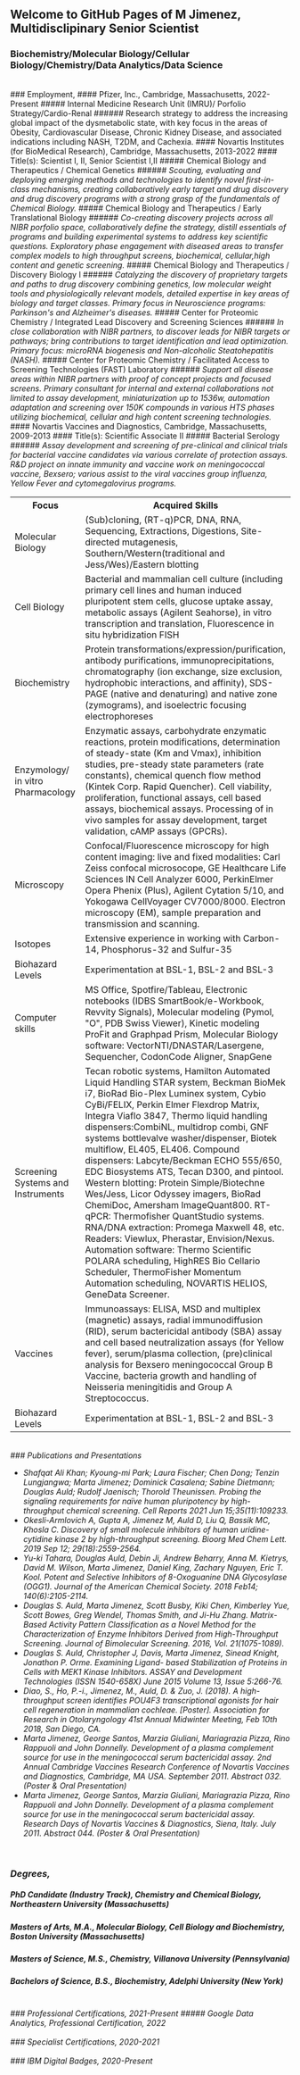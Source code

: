 ## Welcome to GitHub Pages of M Jimenez, Multidisclipinary Senior Scientist
### Biochemistry/Molecular Biology/Cellular Biology/Chemistry/Data Analytics/Data Science

<br>
### Employment, 
#### Pfizer, Inc., Cambridge, Massachusetts, 2022-Present
##### Internal Medicine Research Unit (IMRU)/ Porfolio Strategy/Cardio-Renal
###### Research strategy to address the increasing global impact of the dysmetabolic state, with key focus in the areas of Obesity, Cardiovascular Disease, Chronic Kidney Disease, and associated indications including NASH, T2DM, and Cachexia.
#### Novartis Institutes (for BioMedical Research), Cambridge, Massachusetts, 2013-2022
#### Title(s): Scientist I, II, Senior Scientist I,II
##### Chemical Biology and Therapeutics / Chemical Genetics
###### <i> Scouting, evaluating and deploying emerging methods and technologies to identify novel first-in-class mechanisms, creating collaboratively early target and drug discovery and drug discovery programs with a strong grasp of the fundamentals of Chemical Biology. </i>
##### Chemical Biology and Therapeutics / Early Translational Biology
###### <i>Co-creating discovery projects across all NIBR porfolio space, collaboratively define the strategy, distill essentials of programs and building experimental systems to address key scientific questions. Exploratory phase engagement with diseased areas to transfer complex models to high throughput screens, biochemical, cellular,high content and genetic screening.</i>
##### Chemical Biology and Therapeutics / Discovery Biology I
###### <i>Catalyzing the discovery of proprietary targets and paths to drug discovery combining genetics, low molecular weight tools and physiologically relevant models, detailed expertise in key areas of biology and target classes. Primary focus in Neuroscience programs: Parkinson's and Alzheimer's diseases.</i>
##### Center for Proteomic Chemistry / Integrated Lead Discovery and Screening Sciences
###### <i>In close collaboration with NIBR partners, to discover leads for NIBR targets or pathways; bring contributions to target identification and lead optimization. Primary focus: microRNA biogenesis and Non-alcoholic Steatohepatitis (NASH).</i>
##### Center for Proteomic Chemistry / Facilitated Access to Screening Technologies (FAST) Laboratory
###### <i>Support all disease areas within NIBR partners with proof of concept projects and focused screens. Primary consultant for internal and external collaborations not limited to assay development, miniaturization up to 1536w, automation adaptation and screening over 150K compounds in various HTS phases utilizing biochemical, cellular and high content screening technologies.</i>
#### Novartis Vaccines and Diagnostics, Cambridge, Massachusetts, 2009-2013
#### Title(s): Scientific Associate II
##### Bacterial Serology
###### <i> Assay development and screening of pre-clinical and clinical trials for bacterial vaccine candidates via various correlate of protection assays. R&D project on innate immunity and vaccine work on meningococcal vaccine, Bexsero; various assist to the viral vaccines group influenza, Yellow Fever and cytomegalovirus programs.
<br>
<table>
  <tr>
    <th>Focus</th>
    <th>Acquired Skills</th>
  </tr>
  <tr>
    <td>Molecular Biology</td>
    <td>(Sub)cloning, (RT-q)PCR, DNA, RNA, Sequencing, Extractions, Digestions, Site-directed mutagenesis, Southern/Western(traditional and Jess/Wes)/Eastern blotting</td>
  </tr>
  <tr>
    <td>Cell Biology</td>
    <td>Bacterial and mammalian cell culture (including primary cell lines and human induced pluripotent stem cells, glucose uptake assay, metabolic assays (Agilent Seahorse), in vitro transcription and translation, Fluorescence in situ hybridization FISH</td>
  </tr>
   <tr>
    <td>Biochemistry</td>
    <td>Protein transformations/expression/purification, antibody purifications, immunoprecipitations, chromatography (ion exchange, size exclusion, hydrophobic interactions, and affinity), SDS-PAGE (native and denaturing) and native zone (zymograms), and isoelectric focusing electrophoreses</td>
  </tr>
    <tr>
    <td>Enzymology/ in vitro Pharmacology</td>
    <td>Enzymatic assays, carbohydrate enzymatic reactions, protein modifications, determination of steady-state (Km and Vmax), inhibition studies, pre-steady state parameters (rate constants), chemical quench flow method (Kintek Corp. Rapid Quencher).  Cell viability, proliferation, functional assays, cell based assays, biochemical assays.  Processing of in vivo samples for assay development, target validation, cAMP assays (GPCRs).</td>
  </tr>
 <tr>
    <td>Microscopy</td>
    <td>Confocal/Fluorescence microscopy for high content imaging: live and fixed modalities: Carl Zeiss confocal microsocope, GE Healthcare Life Sciences IN Cell Analyzer 6000, PerkinElmer Opera Phenix (Plus), Agilent Cytation 5/10, and Yokogawa CellVoyager CV7000/8000.  Electron microscopy (EM), sample preparation and transmission and scanning.</td>
  </tr>
   <tr>
    <td>Isotopes</td>
    <td>Extensive experience in working with Carbon-14, Phosphorus-32 and Sulfur-35</td>
  </tr>
   <tr>
    <td>Biohazard Levels</td>
    <td>Experimentation at BSL-1, BSL-2 and BSL-3</td>
  </tr>
 <tr>
    <td>Computer skills</td>
    <td>MS Office, Spotfire/Tableau, Electronic notebooks (IDBS SmartBook/e-Workbook, Revvity Signals), Molecular modeling (Pymol, "O", PDB Swiss Viewer), Kinetic modeling ProFit and Graphpad Prism, Molecular Biology software: VectorNTI/DNASTAR/Lasergene, Sequencher, CodonCode Aligner, SnapGene </td>
  </tr>
 <tr>
    <td>Screening Systems and Instruments</td>
    <td>Tecan robotic systems, Hamilton Automated Liquid Handling STAR system, Beckman BioMek i7, BioRad Bio-Plex Luminex system, Cybio CyBi/FELIX, Perkin Elmer Flexdrop Matrix, Integra Viaflo 3847, Thermo liquid handling dispensers:CombiNL, multidrop combi, GNF systems bottlevalve washer/dispenser, Biotek multiflow, EL405, EL406. Compound dispensers: Labcyte/Beckman ECHO 555/650, EDC Biosystems ATS, Tecan D300, and pintool. Western blotting: Protein Simple/Biotechne Wes/Jess, Licor Odyssey imagers, BioRad ChemiDoc, Amersham ImageQuant800. RT-qPCR: Thermofisher QuantStudio systems. RNA/DNA extraction: Promega Maxwell 48, etc. Readers: Viewlux, Pherastar, Envision/Nexus. Automation software: Thermo Scientific POLARA scheduling, HighRES Bio Cellario Scheduler, ThermoFisher Momentum Automation scheduling, NOVARTIS HELIOS, GeneData Screener.</td>
  </tr>  
  <tr>
    <td>Vaccines</td>
    <td>Immunoassays: ELISA, MSD and multiplex (magnetic) assays, radial immunodiffusion (RID), serum bactericidal antibody (SBA) assay and cell based neutralization assays (for Yellow fever), serum/plasma collection, (pre)clinical analysis for Bexsero meningococcal Group B Vaccine, bacteria growth and handling of Neisseria meningitidis and Group A Streptococcus. </td>
  </tr>
<tr>
    <td>Biohazard Levels</td>
    <td>Experimentation at BSL-1, BSL-2 and BSL-3</td>
  </tr></table>

<br>
### Publications and Presentations
<ul>
  <li>Shafqat Ali Khan; Kyoung-mi Park; Laura Fischer; Chen Dong; Tenzin Lungjangwa; Marta Jimenez;
Dominick Casalena; Sabine Dietmann; Douglas Auld; Rudolf Jaenisch; Thorold Theunissen. Probing the
signaling requirements for naïve human pluripotency by high-throughput chemical screening. Cell Reports 2021 Jun
15;35(11):109233.</li>
  <li>Okesli-Armlovich A, Gupta A, Jimenez M, Auld D, Liu Q, Bassik MC, Khosla C. Discovery of small molecule
inhibitors of human uridine-cytidine kinase 2 by high-throughput screening. Bioorg Med Chem Lett. 2019 Sep 12;
29(18):2559-2564.</li>
  <li>Yu-ki Tahara, Douglas Auld, Debin Ji, Andrew Beharry, Anna M. Kietrys, David M. Wilson, Marta Jimenez,
Daniel King, Zachary Nguyen, Eric T. Kool. Potent and Selective Inhibitors of 8-Oxoguanine DNA Glycosylase
(OGG1). Journal of the American Chemical Society. 2018 Feb14; 140(6):2105-2114.</li>
  <li>Douglas S. Auld, Marta Jimenez, Scott Busby, Kiki Chen, Kimberley Yue, Scott Bowes, Greg Wendel, Thomas
Smith, and Ji-Hu Zhang. Matrix-Based Activity Pattern Classification as a Novel Method for the Characterization of
Enzyme Inhibitors Derived from High-Throughput Screening. Journal of Bimolecular Screening. 2016, Vol.
21(1075-1089).</li>
  <li>Douglas S. Auld, Christopher J, Davis, Marta Jimenez, Sinead Knight, Jonathon P. Orme. Examining Ligand-
based Stabilization of Proteins in Cells with MEK1 Kinase Inhibitors. ASSAY and Development Technologies
(ISSN 1540-658X) June 2015 Volume 13, Issue 5:266-76.</li>
 <li>Diao, S., Ho, P.-i., Jimenez, M., Auld, D. & Zuo, J. (2018). A high-throughput screen identifies POU4F3
transcriptional agonists for hair cell regeneration in mammalian cochleae. [Poster]. Association for Research
in Otolaryngology 41st Annual Midwinter Meeting, Feb 10th 2018, San Diego, CA.</li>
<li>Marta Jimenez, George Santos, Marzia Giuliani, Mariagrazia Pizza, Rino Rappuoli and John Donnelly.
Development of a plasma complement source for use in the meningococcal serum bactericidal assay. 2nd Annual
Cambridge Vaccines Research Conference of Novartis Vaccines and Diagnostics, Cambridge, MA USA.
September 2011. Abstract 032. (Poster & Oral Presentation)</li>  
<li>Marta Jimenez, George Santos, Marzia Giuliani, Mariagrazia Pizza, Rino Rappuoli and John Donnelly.
Development of a plasma complement source for use in the meningococcal serum bactericidal assay. Research Days of
Novartis Vaccines & Diagnostics, Siena, Italy. July 2011. Abstract 044. (Poster & Oral Presentation)</li>  
</ul>
<br>
  
### Degrees,
##### PhD Candidate (Industry Track), Chemistry and Chemical Biology, Northeastern University (Massachusetts)
##### Masters of Arts, M.A., Molecular Biology, Cell Biology and Biochemistry, Boston University (Massachusetts)
##### Masters of Science, M.S., Chemistry, Villanova University (Pennsylvania)
##### Bachelors of Science, B.S., Biochemistry, Adelphi University (New York)
<br>
### Professional Certifications, 2021-Present
##### Google Data Analytics, Professional Certification, 2022
<div data-iframe-width="150" data-iframe-height="270" data-share-badge-id="9adf1feb-bd2d-428f-a6ff-f3cc3978cb36" data-share-badge-host="https://www.credly.com"></div><script type="text/javascript" async src="//cdn.credly.com/assets/utilities/embed.js"></script>
<br>
### Specialist Certifications, 2020-2021
<div data-iframe-width="150" data-iframe-height="270" data-share-badge-id="955346c1-56e9-4abf-8da3-0dc56e986693" data-share-badge-host="https://www.youracclaim.com"></div><script type="text/javascript" async src="//cdn.youracclaim.com/assets/utilities/embed.js"></script>
<div data-iframe-width="150" data-iframe-height="270" data-share-badge-id="467d0769-99da-49c9-82dd-d10640147170" data-share-badge-host="https://www.youracclaim.com"></div><script type="text/javascript" async src="//cdn.youracclaim.com/assets/utilities/embed.js"></script>
<div data-iframe-width="150" data-iframe-height="270" data-share-badge-id="c096b76a-d631-4df8-9ae9-52919a24bde8" data-share-badge-host="https://www.youracclaim.com"></div><script type="text/javascript" async src="//cdn.youracclaim.com/assets/utilities/embed.js"></script>
<div data-iframe-width="150" data-iframe-height="270" data-share-badge-id="faf9753d-6c02-4c00-8d8b-370f24708831" data-share-badge-host="https://www.credly.com"></div><script type="text/javascript" async src="//cdn.credly.com/assets/utilities/embed.js"></script>
<br>
### IBM Digital Badges, 2020-Present
<div data-iframe-width="150" data-iframe-height="270" data-share-badge-id="fa0748e0-4ef8-47e2-a9a9-4502d7c6821a" data-share-badge-host="https://www.youracclaim.com"></div><script type="text/javascript" async src="//cdn.youracclaim.com/assets/utilities/embed.js"></script>
<div data-iframe-width="150" data-iframe-height="270" data-share-badge-id="8ec1afe7-1704-4eec-98bc-19553a9a614b" data-share-badge-host="https://www.youracclaim.com"></div><script type="text/javascript" async src="//cdn.youracclaim.com/assets/utilities/embed.js"></script>
<div data-iframe-width="150" data-iframe-height="270" data-share-badge-id="8a292a08-b74e-4aad-96ec-758b82486ffe" data-share-badge-host="https://www.youracclaim.com"></div><script type="text/javascript" async src="//cdn.youracclaim.com/assets/utilities/embed.js"></script>
<div data-iframe-width="150" data-iframe-height="270" data-share-badge-id="94255f0c-4193-4eb7-8732-f629537b9f3e" data-share-badge-host="https://www.youracclaim.com"></div><script type="text/javascript" async src="//cdn.youracclaim.com/assets/utilities/embed.js"></script>
<div data-iframe-width="150" data-iframe-height="270" data-share-badge-id="1e1e2fc9-61cb-4f41-bcbe-513f371df4aa" data-share-badge-host="https://www.youracclaim.com"></div><script type="text/javascript" async src="//cdn.youracclaim.com/assets/utilities/embed.js"></script>
<div data-iframe-width="150" data-iframe-height="270" data-share-badge-id="828674cb-f12a-43d2-9b42-642ecc39ac41" data-share-badge-host="https://www.youracclaim.com"></div><script type="text/javascript" async src="//cdn.youracclaim.com/assets/utilities/embed.js"></script>
<div data-iframe-width="150" data-iframe-height="270" data-share-badge-id="a9cb3f68-d47d-4691-8f2e-c84202568ac0" data-share-badge-host="https://www.youracclaim.com"></div><script type="text/javascript" async src="//cdn.youracclaim.com/assets/utilities/embed.js"></script>
<div data-iframe-width="150" data-iframe-height="270" data-share-badge-id="06a5d985-a0db-4241-b44d-81e1d49b2fdc" data-share-badge-host="https://www.youracclaim.com"></div><script type="text/javascript" async src="//cdn.youracclaim.com/assets/utilities/embed.js"></script>
<div data-iframe-width="150" data-iframe-height="270" data-share-badge-id="89d5bfd9-67cc-42e9-8877-4e6a02fe9952" data-share-badge-host="https://www.youracclaim.com"></div><script type="text/javascript" async src="//cdn.youracclaim.com/assets/utilities/embed.js"></script>
<div data-iframe-width="150" data-iframe-height="270" data-share-badge-id="8309ddfc-c0c1-47cf-b402-208f488a8069" data-share-badge-host="https://www.youracclaim.com"></div><script type="text/javascript" async src="//cdn.youracclaim.com/assets/utilities/embed.js"></script>
<div data-iframe-width="150" data-iframe-height="270" data-share-badge-id="1beb7566-1982-43ac-99e3-7cdc3a60bdb9" data-share-badge-host="https://www.youracclaim.com"></div><script type="text/javascript" async src="//cdn.youracclaim.com/assets/utilities/embed.js"></script>
<div data-iframe-width="150" data-iframe-height="270" data-share-badge-id="625ad882-0899-4d2c-a747-e7843f9f0079" data-share-badge-host="https://www.youracclaim.com"></div><script type="text/javascript" async src="//cdn.youracclaim.com/assets/utilities/embed.js"></script>
<div data-iframe-width="150" data-iframe-height="270" data-share-badge-id="6539a8b6-cd8b-4c61-9cc4-990cff087182" data-share-badge-host="https://www.credly.com"></div><script type="text/javascript" async src="//cdn.credly.com/assets/utilities/embed.js"></script>
<div data-iframe-width="150" data-iframe-height="270" data-share-badge-id="12a30dbd-78e8-4a16-b9fa-f65e7a56437d" data-share-badge-host="https://www.credly.com"></div><script type="text/javascript" async src="//cdn.credly.com/assets/utilities/embed.js"></script>
